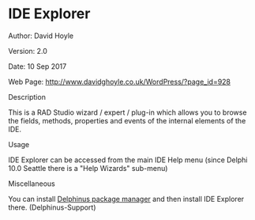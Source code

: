 # IDE Explorer

Author: David Hoyle

Version: 2.0

Date: 10 Sep 2017

Web Page: http://www.davidghoyle.co.uk/WordPress/?page_id=928



Description

This is a RAD Studio wizard / expert / plug-in which allows you to browse the fields, methods,
properties and events of the internal elements of the IDE.



Usage

IDE Explorer can be accessed from the main IDE Help menu (since Delphi 10.0 Seattle there is a "Help Wizards" sub-menu)



Miscellaneous

You can install [Delphinus package manager](https://github.com/Memnarch/Delphinus/wiki/Installing-Delphinus) and then install IDE Explorer there. (Delphinus-Support)